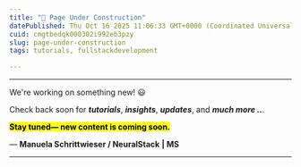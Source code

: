 ```yaml
---
title: "🚧 Page Under Construction"
datePublished: Thu Oct 16 2025 11:06:33 GMT+0000 (Coordinated Universal Time)
cuid: cmgtbedqk000302i992eb3pzy
slug: page-under-construction
tags: tutorials, fullstackdevelopment

---
```


---

We're working on something new! 😃

Check back soon for ***tutorials***, ***insights***, ***updates***, and ***much more ..***.

**<mark>Stay tuned— new content is coming soon.</mark>**

— **Manuela Schrittwieser / NeuralStack** **| MS**

---